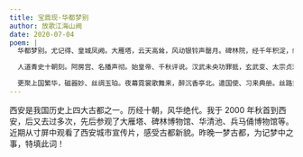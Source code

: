 ```yaml
---
title: 宝鼎现·华都梦别
author: 放歌江海山阙
date: 2020-07-04
poem: |
  华都梦别。尤记得、皇城凤阙。大雁塔，云天高耸，风动银铃声罄月。碑林院，经千年积淀，纵览古今碑帖。市井里、酒楼别馆，接腫万邦游客。

  人道青史十朝刻。阿房宫、名播声彻。始皇帝、千秋评说。汉武未央功罪抵，玄武变、太宗贞观赫。多少英豪枭蠎，为皇冠、奇谋鬼计，几度乾坤血色。

  更聚上国繁华，磁器妙、丝绸玉珀。夜幕霓裳歌舞来，醉沉香亭北。遣国使、习来典册。丝路黄尘雪。正展转、云笛悠扬，睁眼树鸣鹈鴂！
---
```


西安是我国历史上四大古都之一。历经十朝，风华绝代。我于 2000 年秋首到西安，后又去过多次，先后参观了大雁塔、碑林博物馆、华清池、兵马俑博物馆等。近期从寸屏中观看了西安城市宣传片，感受古都新貌。昨晚一梦古都，为记梦中之事，特填此词！
